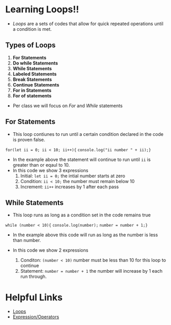 # Learning Loops!!

- *Loops* are a sets of codes that allow for quick repeated operations until a condition is met.

## Types of Loops

1. **For Statements**
2. **Do while Statements**
3. **While Statements**
4. **Labeled Statements**
5. **Break Statements**
6. **Continue Statements**
7. **For in Statements**
8. **For of statements**

- Per class we will focus on *For* and *While* statements

## For Statements

- This loop contiunes to run until a certain condition declared in the code is proven false.

`for(let ii = 0; ii < 10; ii++){`
  `console.log("ii number " + ii);}`

- In the example above the statement will continue to run until `ii` is greater than or eqaul to 10.
- In this code we show 3 expressions
    1. Initial: `let ii = 0;` the intial number starts at zero
    2. Condition: `ii < 10;` the number must remain below 10
    3. Increment: `ii++` increases by 1 after each pass

## While Statements

- This loop runs as long as a condition set in the code remains true

`while (number < 10){`
  `console.log(number);`
  `number = number + 1;}`

- In the example above this code will run as long as the number is less than number. 

- In this code we show 2 expressions
    1. Conditon: `(number < 10)` number must be less than 10 for this loop to continue
    2. Statement: `number = number + 1` the number will increase by 1 each run through.

# Helpful Links

- [Loops](https://developer.mozilla.org/en-US/docs/Web/JavaScript/Guide/Loops_and_iteration)
- [Expression/Operators](https://developer.mozilla.org/en-US/docs/Web/JavaScript/Guide/Expressions_and_Operators)